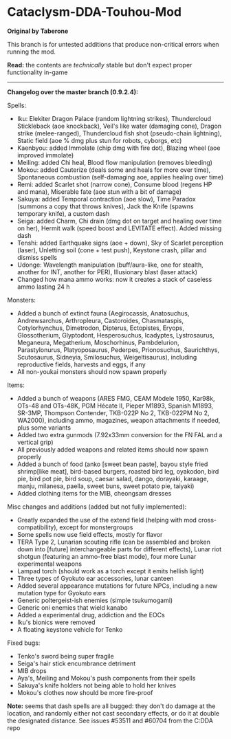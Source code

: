 # Cataclysm-DDA-Touhou-Mod
**Original by Taberone**

This branch is for untested additions that produce non-critical errors when running the mod.

**Read:** the contents are *technically* stable but don't expect proper functionality in-game

----

**Changelog over the master branch (0.9.2.4):**

Spells:
* Iku: Elekiter Dragon Palace (random lightning strikes), Thundercloud Stickleback (aoe knockback), Veil's like water (damaging cone), Dragon strike (melee-ranged), Thundercloud fish shot (pseudo-chain lightning), Static field (aoe % dmg plus stun for robots, cyborgs, etc)
* Kaenbyou: added Immolate (chip dmg with fire dot), Blazing wheel (aoe improved immolate)
* Meiling: added Chi heal, Blood flow manipulation (removes bleeding)
* Mokou: added Cauterize (deals some and heals for more over time), Spontaneous combustion (self-damaging aoe, applies healing over time)
* Remi: added Scarlet shot (narrow cone), Consume blood (regens HP and mana), Miserable fate (aoe stun with a bit of damage)
* Sakuya: added Temporal contraction (aoe slow), Time Paradox (summons a copy that throws knives), Jack the Knife (spawns temporary knife), a custom dash
* Seiga: added Charm, Chi drain (dmg dot on target and healing over time on her), Hermit walk (speed boost and LEVITATE effect). Added missing dash
* Tenshi: added Earthquake signs (aoe + down), Sky of Scarlet perception (laser), Unletting soil (cone + test push), Keystone crash, pillar and dismiss spells
* Udonge: Wavelength manipulation (buff/aura-like, one for stealth, another for INT, another for PER), Illusionary blast (laser attack)
* Changed how mana ammo works: now it creates a stack of caseless ammo lasting 24 h

Monsters:
* Added a bunch of extinct fauna (Aegirocassis, Anatosuchus, Andrewsarchus, Arthropleura, Castoroides, Chasmataspis, Cotylorhynchus, Dimetrodon, Dipterus, Ectopistes, Eryops, Glossotherium, Glyptodont, Hesperosuchus, Icadyptes, Lystrosaurus, Meganeura, Megatherium, Moschorhinus, Pambdelurion, Parastylonurus, Platyoposaurus, Pederpes, Prionosuchus, Saurichthys, Scutosaurus, Sidneyia, Smilosuchus, Weigeltisaurus), including reproductive fields, harvests and eggs, if any
* All non-youkai monsters should now spawn properly

Items:
* Added a bunch of weapons (ARES FMG, CEAM Mòdele 1950, Kar98k, OTs-48 and OTs-48K, PGM Hécate II, Pieper M1893, Spanish M1893, SR-3MP, Thompson Contender, TKB-022P No 2, TKB-022PM No 2, WA2000), including ammo, magazines, weapon attachments if needed, plus some variants
* Added two extra gunmods (7.92x33mm conversion for the FN FAL and a vertical grip)
* All previously added weapons and related items should now spawn properly
* Added a bunch of food (anko [sweet bean paste], bayou style fried shrimp[like meat], bird-based burgers, roasted bird leg, oyakodon, bird pie, bird pot pie, bird soup, caesar salad, dango, dorayaki, karaage, manju, milanesa, paella, sweet buns, sweet potato pie, taiyaki)
* Added clothing items for the MIB, cheongsam dresses

Misc changes and additions (added but not fully implemented):
* Greatly expanded the use of the extend field (helping with mod cross-compatibility), except for monstergroups
* Some spells now use field effects, mostly for flavor
* TERA Type 2, Lunarian scouting rifle (can be assembled and broken down into [future] interchangeable parts for different effects), Lunar riot shotgun (featuring an ammo-free blast mode), four more Lunar experimental weapons
* Lampad torch (should work as a torch except it emits hellish light)
* Three types of Gyokuto ear accessories, lunar canteen
* Added several appearance mutations for future NPCs, including a new mutation type for Gyokuto ears
* Generic poltergeist-ish enemies (simple tsukumogami)
* Generic oni enemies that wield kanabo
* Added a experimental drug, addiction and the EOCs
* Iku's bionics were removed
* A floating keystone vehicle for Tenko

Fixed bugs:
* Tenko's sword being super fragile
* Seiga's hair stick encumbrance detriment
* MIB drops
* Aya's, Meiling and Mokou's push components from their spells
* Sakuya's knife holders not being able to hold her knives
* Mokou's clothes now should be more fire-proof


**Note:** seems that dash spells are all bugged: they don't do damage at the location, and randomly either not cast secondary effects, or do it at double the designated distance. See issues #53511 and #60704 from the C:DDA repo
